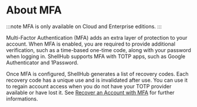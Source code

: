 # About MFA

:::note
MFA is only available on Cloud and Enterprise editions.
:::

Multi-Factor Authentication (MFA) adds an extra layer of protection to your
account. When MFA is enabled, you are required to provide additional
verification, such as a time-based one-time code, along with your password when
logging in. ShellHub supports MFA with TOTP apps, such as Google Authenticator
and 1Password.

Once MFA is configured, ShellHub generates a list of recovery codes. Each
recovery code has a unique use and is invalidated after use. You can use it to
regain account access when you do not have your TOTP provider available or have
lost it. See [Recover an Account with MFA](./recovery-access) for further
informations.
